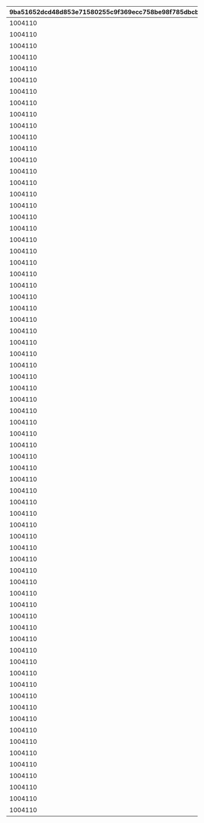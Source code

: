 |9ba51652dcd48d853e71580255c9f369ecc758be98f785dbcbe4716fa05bded9|0042fe834cbea59181755472131f7953ff1204a10a69c3502b1529f785acfa91|23326b9093a036f173d8242d49a49f030276c2e476f9762be7cf42f2f5a0ea58|c01bafbf00e09c94283d91b946eaeef9e05d8650f265f122a8c53df0393a5ab7|a7526105ee71a39aae10f91b1cc1cf7d966829cf8299685808cccdf05cc40f85|b113f5d5dedacee07ef8127b1ba923d35ce6170237ac73d109a5605f8a0b131a|0bfd815727f29e985f5419a6e94e1ae2913d2dfe90d372e96bd7e5c6dea9881f|b47c5a140583bcf02368c880af5695047e9c7f04d0f242062924976c74381c50|78e01396ee240263f46de00331d98472eb32dd1a1a2b1477618f9c9eb9ad95f9|d854da31759d7a0c9f040d6aef8239bf05002f4ae1974dae0f4c559614845cf7|c7911693bdc16a86a1883bcba128751f99f9b1add0b5a614531b079b15a712a5|b1c7e09a80164c3449ec9f30a117d4ca0a1a27e0484357b9425a669238d791c8|fa5f638d493feb5e1bd8368184ee7d233305a7159d8c019441fe1cc9243b0d04|4df8ffbacc653f0afd1bb319c729edaebe52ae8393a118f45b68e6f05535c64a|52d1a18e70d148f1afc1bacbac186c50941e38590b6ceaa7bf55302af560cb75|
| --- | --- | --- | --- | --- | --- | --- | --- | --- | --- | --- | --- | --- | --- | --- |
|1004110|603|1|0|0|32001001|2030/04/01 14:59:59|1st Round Clear！|0|3200101|2015/04/01 15:00:00|1|80001|スペシャルダンジョンを1回登頂しよう|32001|
|1004110|603|1|0|0|32001002|2030/04/01 14:59:59|2nd Round Clear！|0|3200102|2015/04/01 15:00:00|2|80001|スペシャルダンジョンを2回登頂しよう|32001|
|1004110|603|1|0|0|32001003|2030/04/01 14:59:59|3rd Round Clear！|0|3200103|2015/04/01 15:00:00|3|80001|スペシャルダンジョンを3回登頂しよう|32001|
|1004110|603|1|0|0|32001004|2030/04/01 14:59:59|4th Round Clear！|0|3200104|2015/04/01 15:00:00|4|80001|スペシャルダンジョンを4回登頂しよう|32001|
|1004110|603|1|0|0|32001005|2030/04/01 14:59:59|CONQUEST！|0|3200105|2015/04/01 15:00:00|5|80001|スペシャルダンジョンを5回登頂しよう|32001|
|1004110|603|1|0|0|32001001|2030/04/01 14:59:59|1st Round Clear！|0|3200201|2015/04/01 15:00:00|1|80001|スペシャルダンジョンを1回登頂しよう|32002|
|1004110|603|1|0|0|32001002|2030/04/01 14:59:59|2nd Round Clear！|0|3200202|2015/04/01 15:00:00|2|80001|スペシャルダンジョンを2回登頂しよう|32002|
|1004110|603|1|0|0|32001003|2030/04/01 14:59:59|3rd Round Clear！|0|3200203|2015/04/01 15:00:00|3|80001|スペシャルダンジョンを3回登頂しよう|32002|
|1004110|603|1|0|0|32001004|2030/04/01 14:59:59|4th Round Clear！|0|3200204|2015/04/01 15:00:00|4|80001|スペシャルダンジョンを4回登頂しよう|32002|
|1004110|603|1|0|0|32001005|2030/04/01 14:59:59|CONQUEST！|0|3200205|2015/04/01 15:00:00|5|80001|スペシャルダンジョンを5回登頂しよう|32002|
|1004110|603|1|0|0|32001001|2030/04/01 14:59:59|1st Round Clear！|0|3200301|2015/04/01 15:00:00|1|80001|スペシャルダンジョンを1回登頂しよう|32003|
|1004110|603|1|0|0|32001002|2030/04/01 14:59:59|2nd Round Clear！|0|3200302|2015/04/01 15:00:00|2|80001|スペシャルダンジョンを2回登頂しよう|32003|
|1004110|603|1|0|0|32001003|2030/04/01 14:59:59|3rd Round Clear！|0|3200303|2015/04/01 15:00:00|3|80001|スペシャルダンジョンを3回登頂しよう|32003|
|1004110|603|1|0|0|32001004|2030/04/01 14:59:59|4th Round Clear！|0|3200304|2015/04/01 15:00:00|4|80001|スペシャルダンジョンを4回登頂しよう|32003|
|1004110|603|1|0|0|32001005|2030/04/01 14:59:59|CONQUEST！|0|3200305|2015/04/01 15:00:00|5|80001|スペシャルダンジョンを5回登頂しよう|32003|
|1004110|603|1|0|0|32001001|2030/04/01 14:59:59|1st Round Clear！|0|3200401|2015/04/01 15:00:00|1|80001|スペシャルダンジョンを1回登頂しよう|32004|
|1004110|603|1|0|0|32001002|2030/04/01 14:59:59|2nd Round Clear！|0|3200402|2015/04/01 15:00:00|2|80001|スペシャルダンジョンを2回登頂しよう|32004|
|1004110|603|1|0|0|32001003|2030/04/01 14:59:59|3rd Round Clear！|0|3200403|2015/04/01 15:00:00|3|80001|スペシャルダンジョンを3回登頂しよう|32004|
|1004110|603|1|0|0|32001004|2030/04/01 14:59:59|4th Round Clear！|0|3200404|2015/04/01 15:00:00|4|80001|スペシャルダンジョンを4回登頂しよう|32004|
|1004110|603|1|0|0|32001005|2030/04/01 14:59:59|CONQUEST！|0|3200405|2015/04/01 15:00:00|5|80001|スペシャルダンジョンを5回登頂しよう|32004|
|1004110|603|1|0|0|32001001|2030/04/01 14:59:59|1st Round Clear！|0|3200501|2015/04/01 15:00:00|1|80001|スペシャルダンジョンを1回登頂しよう|32005|
|1004110|603|1|0|0|32001002|2030/04/01 14:59:59|2nd Round Clear！|0|3200502|2015/04/01 15:00:00|2|80001|スペシャルダンジョンを2回登頂しよう|32005|
|1004110|603|1|0|0|32001003|2030/04/01 14:59:59|3rd Round Clear！|0|3200503|2015/04/01 15:00:00|3|80001|スペシャルダンジョンを3回登頂しよう|32005|
|1004110|603|1|0|0|32001004|2030/04/01 14:59:59|4th Round Clear！|0|3200504|2015/04/01 15:00:00|4|80001|スペシャルダンジョンを4回登頂しよう|32005|
|1004110|603|1|0|0|32001005|2030/04/01 14:59:59|CONQUEST！|0|3200505|2015/04/01 15:00:00|5|80001|スペシャルダンジョンを5回登頂しよう|32005|
|1004110|603|1|0|0|32001001|2030/04/01 14:59:59|1st Round Clear！|0|3200601|2015/04/01 15:00:00|1|80001|スペシャルダンジョンを1回登頂しよう|32006|
|1004110|603|1|0|0|32001002|2030/04/01 14:59:59|2nd Round Clear！|0|3200602|2015/04/01 15:00:00|2|80001|スペシャルダンジョンを2回登頂しよう|32006|
|1004110|603|1|0|0|32001003|2030/04/01 14:59:59|3rd Round Clear！|0|3200603|2015/04/01 15:00:00|3|80001|スペシャルダンジョンを3回登頂しよう|32006|
|1004110|603|1|0|0|32001004|2030/04/01 14:59:59|4th Round Clear！|0|3200604|2015/04/01 15:00:00|4|80001|スペシャルダンジョンを4回登頂しよう|32006|
|1004110|603|1|0|0|32001005|2030/04/01 14:59:59|CONQUEST！|0|3200605|2015/04/01 15:00:00|5|80001|スペシャルダンジョンを5回登頂しよう|32006|
|1004110|603|1|0|0|32001001|2030/04/01 14:59:59|1st Round Clear！|0|3200701|2015/04/01 15:00:00|1|80001|スペシャルダンジョンを1回登頂しよう|32007|
|1004110|603|1|0|0|32001002|2030/04/01 14:59:59|2nd Round Clear！|0|3200702|2015/04/01 15:00:00|2|80001|スペシャルダンジョンを2回登頂しよう|32007|
|1004110|603|1|0|0|32001003|2030/04/01 14:59:59|3rd Round Clear！|0|3200703|2015/04/01 15:00:00|3|80001|スペシャルダンジョンを3回登頂しよう|32007|
|1004110|603|1|0|0|32001004|2030/04/01 14:59:59|4th Round Clear！|0|3200704|2015/04/01 15:00:00|4|80001|スペシャルダンジョンを4回登頂しよう|32007|
|1004110|603|1|0|0|32001005|2030/04/01 14:59:59|CONQUEST！|0|3200705|2015/04/01 15:00:00|5|80001|スペシャルダンジョンを5回登頂しよう|32007|
|1004110|603|1|0|0|32001001|2030/04/01 14:59:59|1st Round Clear！|0|3200801|2015/04/01 15:00:00|1|80001|スペシャルダンジョンを1回登頂しよう|32008|
|1004110|603|1|0|0|32001002|2030/04/01 14:59:59|2nd Round Clear！|0|3200802|2015/04/01 15:00:00|2|80001|スペシャルダンジョンを2回登頂しよう|32008|
|1004110|603|1|0|0|32001003|2030/04/01 14:59:59|3rd Round Clear！|0|3200803|2015/04/01 15:00:00|3|80001|スペシャルダンジョンを3回登頂しよう|32008|
|1004110|603|1|0|0|32001004|2030/04/01 14:59:59|4th Round Clear！|0|3200804|2015/04/01 15:00:00|4|80001|スペシャルダンジョンを4回登頂しよう|32008|
|1004110|603|1|0|0|32001005|2030/04/01 14:59:59|CONQUEST！|0|3200805|2015/04/01 15:00:00|5|80001|スペシャルダンジョンを5回登頂しよう|32008|
|1004110|603|1|0|0|32001001|2030/04/01 14:59:59|1st Round Clear！|0|3200901|2015/04/01 15:00:00|1|80001|スペシャルダンジョンを1回登頂しよう|32009|
|1004110|603|1|0|0|32001002|2030/04/01 14:59:59|2nd Round Clear！|0|3200902|2015/04/01 15:00:00|2|80001|スペシャルダンジョンを2回登頂しよう|32009|
|1004110|603|1|0|0|32001003|2030/04/01 14:59:59|3rd Round Clear！|0|3200903|2015/04/01 15:00:00|3|80001|スペシャルダンジョンを3回登頂しよう|32009|
|1004110|603|1|0|0|32001004|2030/04/01 14:59:59|4th Round Clear！|0|3200904|2015/04/01 15:00:00|4|80001|スペシャルダンジョンを4回登頂しよう|32009|
|1004110|603|1|0|0|32001005|2030/04/01 14:59:59|CONQUEST！|0|3200905|2015/04/01 15:00:00|5|80001|スペシャルダンジョンを5回登頂しよう|32009|
|1004110|603|1|0|0|32001001|2030/04/01 14:59:59|1st Round Clear！|0|3201001|2015/04/01 15:00:00|1|80001|スペシャルダンジョンを1回登頂しよう|32010|
|1004110|603|1|0|0|32001002|2030/04/01 14:59:59|2nd Round Clear！|0|3201002|2015/04/01 15:00:00|2|80001|スペシャルダンジョンを2回登頂しよう|32010|
|1004110|603|1|0|0|32001003|2030/04/01 14:59:59|3rd Round Clear！|0|3201003|2015/04/01 15:00:00|3|80001|スペシャルダンジョンを3回登頂しよう|32010|
|1004110|603|1|0|0|32001004|2030/04/01 14:59:59|4th Round Clear！|0|3201004|2015/04/01 15:00:00|4|80001|スペシャルダンジョンを4回登頂しよう|32010|
|1004110|603|1|0|0|32001005|2030/04/01 14:59:59|CONQUEST！|0|3201005|2015/04/01 15:00:00|5|80001|スペシャルダンジョンを5回登頂しよう|32010|
|1004110|603|1|0|0|32001001|2030/04/01 14:59:59|1st Round Clear！|0|3201101|2015/04/01 15:00:00|1|80001|スペシャルダンジョンを1回登頂しよう|32011|
|1004110|603|1|0|0|32001002|2030/04/01 14:59:59|2nd Round Clear！|0|3201102|2015/04/01 15:00:00|2|80001|スペシャルダンジョンを2回登頂しよう|32011|
|1004110|603|1|0|0|32001003|2030/04/01 14:59:59|3rd Round Clear！|0|3201103|2015/04/01 15:00:00|3|80001|スペシャルダンジョンを3回登頂しよう|32011|
|1004110|603|1|0|0|32001004|2030/04/01 14:59:59|4th Round Clear！|0|3201104|2015/04/01 15:00:00|4|80001|スペシャルダンジョンを4回登頂しよう|32011|
|1004110|603|1|0|0|32001005|2030/04/01 14:59:59|CONQUEST！|0|3201105|2015/04/01 15:00:00|5|80001|スペシャルダンジョンを5回登頂しよう|32011|
|1004110|603|1|0|0|32001001|2030/04/01 14:59:59|1st Round Clear！|0|3201201|2015/04/01 15:00:00|1|80001|スペシャルダンジョンを1回登頂しよう|32012|
|1004110|603|1|0|0|32001002|2030/04/01 14:59:59|2nd Round Clear！|0|3201202|2015/04/01 15:00:00|2|80001|スペシャルダンジョンを2回登頂しよう|32012|
|1004110|603|1|0|0|32001003|2030/04/01 14:59:59|3rd Round Clear！|0|3201203|2015/04/01 15:00:00|3|80001|スペシャルダンジョンを3回登頂しよう|32012|
|1004110|603|1|0|0|32001004|2030/04/01 14:59:59|4th Round Clear！|0|3201204|2015/04/01 15:00:00|4|80001|スペシャルダンジョンを4回登頂しよう|32012|
|1004110|603|1|0|0|32001005|2030/04/01 14:59:59|CONQUEST！|0|3201205|2015/04/01 15:00:00|5|80001|スペシャルダンジョンを5回登頂しよう|32012|
|1004110|603|1|0|0|32001001|2030/04/01 14:59:59|1st Round Clear！|0|3201301|2015/04/01 15:00:00|1|80001|スペシャルダンジョンを1回登頂しよう|32013|
|1004110|603|1|0|0|32001002|2030/04/01 14:59:59|2nd Round Clear！|0|3201302|2015/04/01 15:00:00|2|80001|スペシャルダンジョンを2回登頂しよう|32013|
|1004110|603|1|0|0|32001003|2030/04/01 14:59:59|3rd Round Clear！|0|3201303|2015/04/01 15:00:00|3|80001|スペシャルダンジョンを3回登頂しよう|32013|
|1004110|603|1|0|0|32001004|2030/04/01 14:59:59|4th Round Clear！|0|3201304|2015/04/01 15:00:00|4|80001|スペシャルダンジョンを4回登頂しよう|32013|
|1004110|603|1|0|0|32001005|2030/04/01 14:59:59|CONQUEST！|0|3201305|2015/04/01 15:00:00|5|80001|スペシャルダンジョンを5回登頂しよう|32013|
|1004110|603|1|0|0|32001001|2030/04/01 14:59:59|1st Round Clear！|0|3201401|2015/04/01 15:00:00|1|80001|スペシャルダンジョンを1回登頂しよう|32014|
|1004110|603|1|0|0|32001002|2030/04/01 14:59:59|2nd Round Clear！|0|3201402|2015/04/01 15:00:00|2|80001|スペシャルダンジョンを2回登頂しよう|32014|
|1004110|603|1|0|0|32001003|2030/04/01 14:59:59|3rd Round Clear！|0|3201403|2015/04/01 15:00:00|3|80001|スペシャルダンジョンを3回登頂しよう|32014|
|1004110|603|1|0|0|32001004|2030/04/01 14:59:59|4th Round Clear！|0|3201404|2015/04/01 15:00:00|4|80001|スペシャルダンジョンを4回登頂しよう|32014|
|1004110|603|1|0|0|32001005|2030/04/01 14:59:59|CONQUEST！|0|3201405|2015/04/01 15:00:00|5|80001|スペシャルダンジョンを5回登頂しよう|32014|